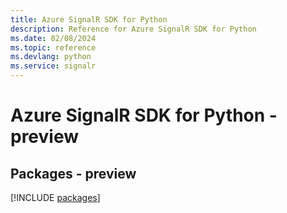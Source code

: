 ```yaml
---
title: Azure SignalR SDK for Python
description: Reference for Azure SignalR SDK for Python
ms.date: 02/08/2024
ms.topic: reference
ms.devlang: python
ms.service: signalr
---
```

# Azure SignalR SDK for Python - preview
## Packages - preview
[!INCLUDE [packages](signalr-index.md)]